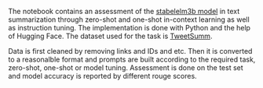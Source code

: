 The notebook contains an assessment of the [stabelelm3b model](https://huggingface.co/stabilityai/stablelm-3b-4e1t) in text summarization through zero-shot and one-shot in-context learning as well as instruction tuning. 
The implementation is done with Python and the help of Hugging Face. The dataset used for the task is [TweetSumm](https://huggingface.co/datasets/Salesforce/dialogstudio/viewer/TweetSumm). 

Data is first cleaned by removing links and IDs and etc. Then it is converted to a reasonalble format and prompts are built according to the required task, zero-shot, one-shot or model tuning.
Assessment is done on the test set and model accuracy is reported by different rouge scores. 
